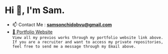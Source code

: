 <h1>Hi 👋, I'm Sam.</h1>

- 📫 Contact Me : **samsonchidobvu@gmail.com**
- <a href="https://samson-chidobvu.web.app/" target="_blank" rel="noreferrer">🔗 Portfolio Website</a> <br>
`View all my previos works through my portfolio website link above. If you are a recruiter and want to access my private repositories, feel free to send me a message through my Email above.`

<!-- - 📄 Portfolio: [https://samson-chidobvu.web.app/](https://samson-chidobvu.web.app/) -->
